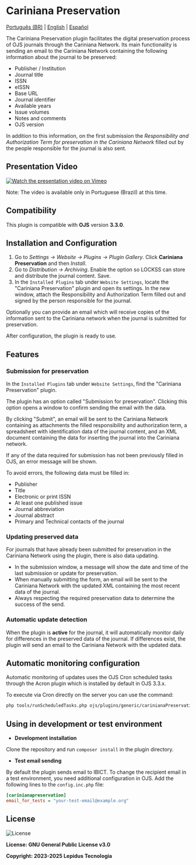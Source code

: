 # Cariniana Preservation

[Português (BR)](./README.md) | [English](./README.en.md) | [Español](./README.es.md)

The Cariniana Preservation plugin facilitates the digital preservation process of OJS journals through the Cariniana Network. Its main functionality is sending an email to the Cariniana Network containing the following information about the journal to be preserved:

* Publisher / Institution
* Journal title
* ISSN
* eISSN
* Base URL
* Journal identifier
* Available years
* Issue volumes
* Notes and comments
* OJS version

In addition to this information, on the first submission the *Responsibility and Authorization Term for preservation in the Cariniana Network* filled out by the people responsible for the journal is also sent.

## Presentation Video

[![Watch the presentation video on Vimeo](https://img.shields.io/badge/Watch%20presentation%20video-Click%20here-blue?logo=vimeo)](https://vimeo.com/997938301/c62617794b)

Note: The video is available only in Portuguese (Brazil) at this time.

## Compatibility

This plugin is compatible with **OJS** version **3.3.0**.

## Installation and Configuration

1. Go to *Settings -> Website -> Plugins -> Plugin Gallery*. Click **Cariniana Preservation** and then *Install*.
2. Go to *Distribution -> Archiving*. Enable the option so LOCKSS can store and distribute the journal content. Save.
3. In the `Installed Plugins` tab under `Website Settings`, locate the "Cariniana Preservation" plugin and open its settings. In the new window, attach the Responsibility and Authorization Term filled out and signed by the person responsible for the journal.

Optionally you can provide an email which will receive copies of the information sent to the Cariniana network when the journal is submitted for preservation.

After configuration, the plugin is ready to use.

## Features

### Submission for preservation

In the `Installed Plugins` tab under `Website Settings`, find the "Cariniana Preservation" plugin.

The plugin has an option called "Submission for preservation". Clicking this option opens a window to confirm sending the email with the data.

By clicking "Submit", an email will be sent to the Cariniana Network containing as attachments the filled responsibility and authorization term, a spreadsheet with identification data of the journal content, and an XML document containing the data for inserting the journal into the Cariniana network.

If any of the data required for submission has not been previously filled in OJS, an error message will be shown.

To avoid errors, the following data must be filled in:

* Publisher
* Title
* Electronic or print ISSN
* At least one published issue
* Journal abbreviation
* Journal abstract
* Primary and Technical contacts of the journal

### Updating preserved data

For journals that have already been submitted for preservation in the Cariniana Network using the plugin, there is also data updating.

* In the submission window, a message will show the date and time of the last submission or update for preservation.
* When manually submitting the form, an email will be sent to the Cariniana Network with the updated XML containing the most recent data of the journal.
* Always respecting the required preservation data to determine the success of the send.

### Automatic update detection

When the plugin is **active** for the journal, it will automatically monitor daily for differences in the preserved data of the journal. If differences exist, the plugin will send an email to the Cariniana Network with the updated data.

## Automatic monitoring configuration

Automatic monitoring of updates uses the OJS Cron scheduled tasks through the Acron plugin which is installed by default in OJS 3.3.x.

To execute via Cron directly on the server you can use the command:

```bash
php tools/runScheduledTasks.php ojs/plugins/generic/carinianaPreservation/scheduledTasks.xml
```

## Using in development or test environment

* **Development installation**

Clone the repository and run `composer install` in the plugin directory.

* **Test email sending**

By default the plugin sends email to IBICT. To change the recipient email in a test environment, you need additional configuration in OJS. Add the following lines to the `config.inc.php` file:

```ini
[carinianapreservation]
email_for_tests = "your-test-email@example.org"
```

## License

![License](https://img.shields.io/github/license/lepidus/carinianaPreservation)

**License: GNU General Public License v3.0**

**Copyright: 2023-2025 Lepidus Tecnologia**
